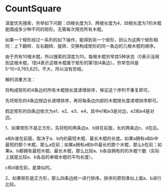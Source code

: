 # CountSquare
深度优先搜索，穷举如下问题：四根长度为3、两根长度为4、四根长度为7的木棍能围成多少种不同的矩形。无需每次用完所有木棍。

如果一个矩形经过一系列的如下操作，能得到另一个矩形，则认为这两个矩形相同：上下翻转、左右翻转、旋转、交换构成矩形的同一条边的几根木棍的顺序。

由于共有10根木棍，所以搜索的深度为10。每根木棍穷举其5种状态（0表示没用到这根木棍，1到4表示这根木棍属于矩形的第1到4条边）。穷举空间是5^10=9,765,625，不大，所以没有剪枝。

解的消重方法：

将构成矩形的4条边的所有木棍按长度递增排序，保证这个序列不重复即可。

先将矩形的4条边按边长递增排序，再将每条边内部的木棍按长度递增排序即可。

假定矩形的四条边依次为e1、e2、e3、e4，其中e1和e3是对边，e2和e4是对边。

1、如果矩形不是正方形，先将短的两条边a、b排在前面，长的两条边c、d在后。

a和b谁在前面，取决于a、b内的最短木棍、最长木棍的长度。如果a拥有a和b中最短的那个木棍，那么a在前；如果a拥有a和b中最长的那个木棍，那么b在前；如果a、b都拥有最短木棍、最长木棍，那么比较a、b各自拥有的的木棍个数（实际上就是比较a、b各自的单根木棍的平均长度）。

c和d谁在前，是类似的。

2、如果矩形是正方形，那么四条边统一进行排序。排序的原则类似上面a、b进行比较。
